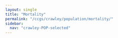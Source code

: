 ```yaml
---
layout: single
title: "Mortality"
permalink: "/ccgs/crawley/population/mortality/"
sidebar:
  nav: "crawley-POP-selected"
---
```


